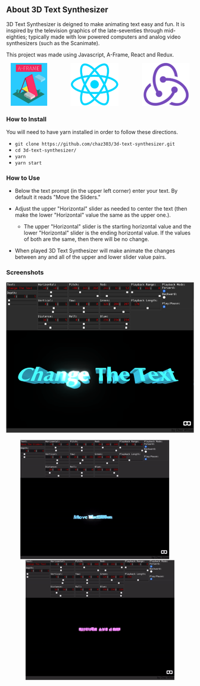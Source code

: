 ## About 3D Text Synthesizer

3D Text Synthesizer is deigned to make animating text easy and fun. It is inspired by the television graphics of the late-seventies through mid-eighties; typically made with low powered computers and analog video synthesizers (such as the Scanimate).

This project was made using Javascript, A-Frame, React and Redux.
<p float="left" align="center">
<img src="./img/logos/A-Frame_logo.png" height="115">&nbsp; &nbsp; &nbsp; &nbsp; &nbsp; &nbsp; &nbsp; &nbsp;
<img src="./img/logos/react.png" height="115">&nbsp; &nbsp; &nbsp; &nbsp; &nbsp; &nbsp; &nbsp; &nbsp;
<img src="./img/logos/redux.png" height="115">
</p>

### How to Install

You will need to have yarn installed in order to follow these directions.

* `git clone https://github.com/chaz303/3d-text-synthesizer.git`
* `cd 3d-text-synthesizer/`
* `yarn`
* `yarn start`

### How to Use

* Below the text prompt (in the upper left corner) enter your text. By default it reads "Move the Sliders."
* Adjust the upper "Horizontal" slider as needed to center the text (then make the lower "Horizontal" value the same as the upper one.).
   * The upper "Horizontal" slider is the starting horizontal value and the lower "Horizontal" slider is the ending horizontal value. If the values of both are the same, then there will be no change.
   
* When played 3D Text Synthesizer will make animate the changes between any and all of the upper and lower slider value pairs.

### Screenshots

<p align="center">
<img src="./img/3d-text-synth.png"><br><br>
<img src="./img/3d-text-synth1.gif">&nbsp; &nbsp; &nbsp; &nbsp; 
<img src="./img/3d-text-synth2.gif">
</p>
